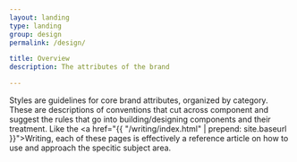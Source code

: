 ```yaml
---
layout: landing
type: landing
group: design
permalink: /design/

title: Overview
description: The attributes of the brand

---
```


Styles are guidelines for core brand attributes, organized by category. These are descriptions of conventions that cut across component and suggest the rules that go into building/designing components and their treatment. Like the <a href="{{ "/writing/index.html" | prepend: site.baseurl }}">Writing</a>, each of these pages is effectively a reference article on how to use and approach the specitic subject area.
